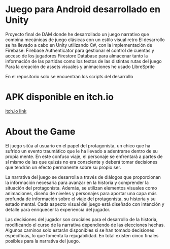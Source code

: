 # Juego para Android desarrollado en Unity
Proyecto final de DAM donde he desarrollado un juego narrativo que combina mecánicas de juego clásicas con un estilo visual retro
El desarrollo se ha llevado a cabo en Unity utilizando C#, con la implementación de Firebase:
  Firebase Authenticator para gestionar el control de cuentas y acceso de los jugadores
  Firestore Database para almacenar tanto la información de las partidas como los textos de las distintas rutas del juego
Para la creación de assets visuales y animaciones he usado LibreSprite

En el repositorio solo se encuentran los scripts del desarrollo

# APK disponible en itch.io
[itch.io link](https://mapacher.itch.io/where-did-i-go)


# About the Game
El juego sitúa al usuario en el papel del protagonista, un chico que ha sufrido un evento traumático que le ha llevado a adentrarse dentro de su propia mente. En este confuso viaje, el personaje se enfrentará a partes de sí mismo de las que quizás no era consciente y deberá tomar decisiones que tendrán un efecto permanente sobre su propio ser.

La narrativa del juego se desarrolla a través de diálogos que proporcionan la información necesaria para avanzar en la historia y comprender la situación del protagonista. Además, se utilizan elementos visuales como animaciones, diseño de niveles y personajes para aportar una capa más profunda de información sobre el viaje del protagonista, su historia y su estado mental. Cada aspecto visual del juego está diseñado con intención y detalle para enriquecer la experiencia del jugador.

Las decisiones del jugador son cruciales para el desarrollo de la historia, modificando el curso de la narrativa dependiendo de las elecciones hechas. Algunos caminos solo estarán disponibles si se han tomado decisiones específicas, lo que fomenta la rejugabilidad. En total existen cinco finales posibles para la narrativa del juego.
